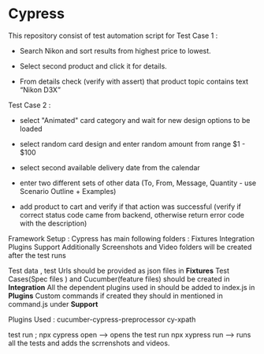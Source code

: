 # Cypress
This repository consist of test automation script for 
Test Case 1 :
- Search Nikon and sort results from highest price to lowest.

- Select second product and click it for details.

- From details check (verify with assert) that product topic contains text “Nikon D3X”

Test Case 2 :
- select "Animated" card category and wait for new design options to be loaded

- select random card design and enter random amount from range $1 - $100

- select second available delivery date from the calendar

- enter two different sets of other data (To, From, Message, Quantity - use Scenario Outline + Examples)

- add product to cart and verify if that action was successful (verify if correct status code came from backend, otherwise return error code with the description)

Framework Setup :
Cypress has main following folders :
Fixtures
Integration
Plugins
Support
Additionally Screenshots and Video folders will be created after the test runs

Test data , test Urls should be provided as json files in **Fixtures** 
Test Cases(Spec files ) and Cucumber(feature files) should be created in **Integration**
All the dependent plugins used in should be added to index.js in **Plugins**
Custom commands if created they should in mentioned in command.js under **Support** 

Plugins Used :
cucumber-cypress-preprocessor 
cy-xpath

test run ;
npx cypress open --> opens the test run 
npx xypress run --> runs all the tests and adds the scrrenshots and videos.



